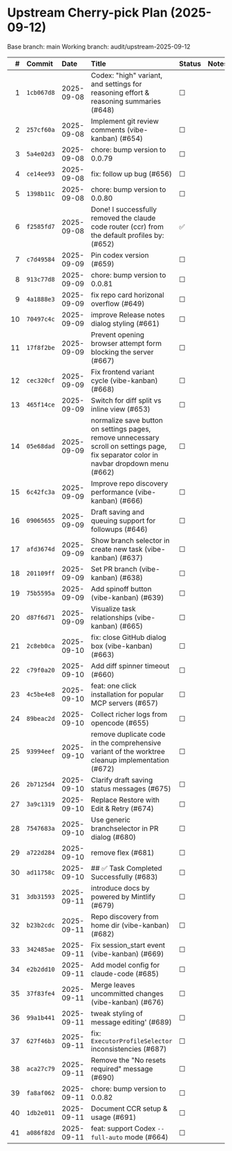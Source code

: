 # Upstream Cherry-pick Plan (2025-09-12)

Base branch: main
Working branch: audit/upstream-2025-09-12

| # | Commit | Date | Title | Status | Notes |
|---:|:------|:-----|:------|:-------|:------|
|  1 | `1cb067d8` | 2025-09-08 | Codex: "high" variant, and settings for reasoning effort & reasoning summaries (#648) | ☐ |  |
|  2 | `257cf60a` | 2025-09-08 | Implement git review comments (vibe-kanban) (#654) | ☐ |  |
|  3 | `5a4e02d3` | 2025-09-08 | chore: bump version to 0.0.79 | ☐ |  |
|  4 | `ce14ee93` | 2025-09-08 | fix: follow up bug (#656) | ☐ |  |
|  5 | `1398b11c` | 2025-09-08 | chore: bump version to 0.0.80 | ☐ |  |
|  6 | `f2585fd7` | 2025-09-08 | Done! I successfully removed the claude code router (ccr) from the default profiles by: (#652) | ✅ |  |
|  7 | `c7d49584` | 2025-09-09 | Pin codex version (#659) | ☐ |  |
|  8 | `913c77d8` | 2025-09-09 | chore: bump version to 0.0.81 | ☐ |  |
|  9 | `4a1888e3` | 2025-09-09 | fix repo card horizonal overflow (#649) | ☐ |  |
| 10 | `70497c4c` | 2025-09-09 | improve Release notes dialog styling (#661) | ☐ |  |
| 11 | `17f8f2be` | 2025-09-09 | Prevent opening browser attempt form blocking the server (#667) | ☐ |  |
| 12 | `cec320cf` | 2025-09-09 | Fix frontend variant cycle (vibe-kanban) (#668) | ☐ |  |
| 13 | `465f14ce` | 2025-09-09 | Switch for diff split vs inline view (#653) | ☐ |  |
| 14 | `05e68dad` | 2025-09-09 | normalize save button on settings pages, remove unnecessary scroll on settings page, fix separator color in navbar dropdown menu (#662) | ☐ |  |
| 15 | `6c42fc3a` | 2025-09-09 | Improve repo discovery performance (vibe-kanban) (#666) | ☐ |  |
| 16 | `09065655` | 2025-09-09 | Draft saving and queuing support for followups (#646) | ☐ |  |
| 17 | `afd3674d` | 2025-09-09 | Show branch selector in create new task (vibe-kanban) (#637) | ☐ |  |
| 18 | `201109ff` | 2025-09-09 | Set PR branch (vibe-kanban) (#638) | ☐ |  |
| 19 | `75b5595a` | 2025-09-09 | Add spinoff button (vibe-kanban) (#639) | ☐ |  |
| 20 | `d87f6d71` | 2025-09-09 | Visualize task relationships (vibe-kanban) (#665) | ☐ |  |
| 21 | `2c8eb0ca` | 2025-09-10 | fix: close GitHub dialog box (vibe-kanban) (#663) | ☐ |  |
| 22 | `c79f0a20` | 2025-09-10 | Add diff spinner timeout (#660) | ☐ |  |
| 23 | `4c5be4e8` | 2025-09-10 | feat: one click installation for popular MCP servers (#657) | ☐ |  |
| 24 | `89beac2d` | 2025-09-10 | Collect richer logs from opencode (#655) | ☐ |  |
| 25 | `93994eef` | 2025-09-10 | remove duplicate code in the comprehensive variant of the worktree cleanup implementation (#672) | ☐ |  |
| 26 | `2b7125d4` | 2025-09-10 | Clarify draft saving status messages (#675) | ☐ |  |
| 27 | `3a9c1319` | 2025-09-10 | Replace Restore with Edit & Retry (#674) | ☐ |  |
| 28 | `7547683a` | 2025-09-10 | Use generic branchselector in PR dialog (#680) | ☐ |  |
| 29 | `a722d284` | 2025-09-10 | remove flex (#681) | ☐ |  |
| 30 | `ad11758c` | 2025-09-10 | ## ✅ Task Completed Successfully (#683) | ☐ |  |
| 31 | `3db31593` | 2025-09-11 | introduce docs by powered by Mintlify (#679) | ☐ |  |
| 32 | `b23b2cdc` | 2025-09-11 | Repo discovery from home dir (vibe-kanban) (#682) | ☐ |  |
| 33 | `342485ae` | 2025-09-11 | Fix session_start event (vibe-kanban) (#669) | ☐ |  |
| 34 | `e2b2dd10` | 2025-09-11 | Add model config for claude-code (#685) | ☐ |  |
| 35 | `37f83fe4` | 2025-09-11 | Merge leaves uncommitted changes (vibe-kanban) (#676) | ☐ |  |
| 36 | `99a1b441` | 2025-09-11 | tweak styling of message editing' (#689) | ☐ |  |
| 37 | `627f46b3` | 2025-09-11 | fix: `ExecutorProfileSelector` inconsistencies (#687) | ☐ |  |
| 38 | `aca27c79` | 2025-09-11 | Remove the "No resets required" message (#690) | ☐ |  |
| 39 | `fa8af062` | 2025-09-11 | chore: bump version to 0.0.82 | ☐ |  |
| 40 | `1db2e011` | 2025-09-11 | Document CCR setup & usage (#691) | ☐ |  |
| 41 | `a086f82d` | 2025-09-11 | feat: support Codex `--full-auto` mode (#664) | ☐ |  |
